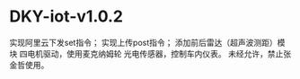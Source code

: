 # DKY-iot-v1.0.2
实现阿里云下发set指令；
实现上传post指令；
添加前后雷达（超声波测距）模块
四电机驱动，使用麦克纳姆轮
光电传感器，控制车内仪表。
未经允许，禁止张金哲使用。
